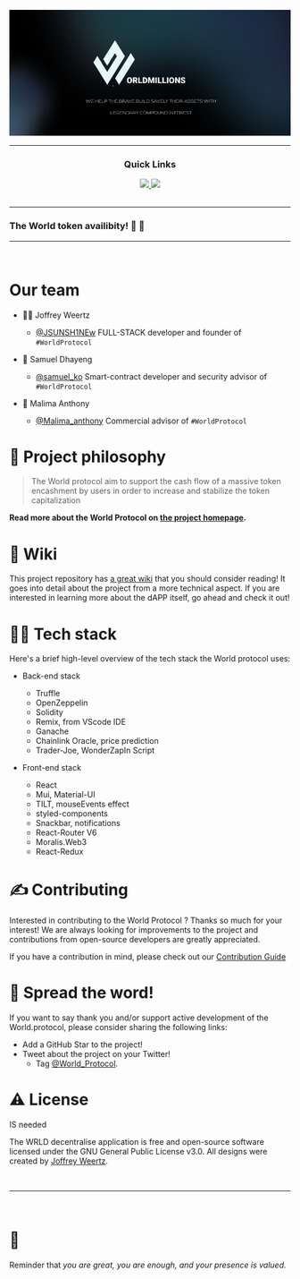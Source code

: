 ![World Protocol](thumb.png)


---

<div align='center'>
  
### Quick Links
  
<a href=''>
  
<img src='https://img.shields.io/badge/HOMEPAGE-gray?style=for-the-badge'>
  
</a>
  
<a href=''>
  
<img src='https://img.shields.io/badge/Lite.Paper-blue?style=for-the-badge'>
  
</a>
  
  
<br />
  
<br />
  
  
</div>

---

### The World token availibity! 🥳 🚀


---



<br />

#  Our team 


- :guardsman: Joffrey Weertz 
  -  [@JSUNSH1NEw](https://twitter.com/JSUNSH1NEw) FULL-STACK developer and founder of `#WorldProtocol`

- :man_with_gua_pi_mao: Samuel Dhayeng
  -  [@samuel_ko](https://twitter.com/samuel_ys92) Smart-contract developer and security advisor of `#WorldProtocol`
  
- :speech_balloon: Malima Anthony
  -  [@Malima_anthony](https://twitter.com/wrld_token) Commercial advisor of `#WorldProtocol`





# 🧐 Project philosophy

> The World protocol aim to support the cash flow of a massive token encashment by users in order to increase and stabilize the token capitalization
> 
> 
**Read more about the World Protocol on [the project homepage](https://modest-murdock-eac5b5.netlify.app/).**

# 📒 Wiki

This project repository has [a great wiki](https://github.com/jSUNSH1NEw/MoralisAvalanchehackathon/wiki) that you should consider reading! It goes into detail about the project from a more technical aspect. If you are interested in learning more about the dAPP itself, go ahead and check it out!

# 👨‍💻 Tech stack

Here's a brief high-level overview of the tech stack the World protocol uses:

- Back-end stack
  - Truffle
  - OpenZeppelin
  - Solidity
  - Remix, from VScode IDE
  - Ganache 
  - Chainlink Oracle, price prediction 
  - Trader-Joe, WonderZapIn Script 

- Front-end stack
  - React 
  - Mui, Material-UI
  - TILT, mouseEvents effect
  - styled-components
  - Snackbar, notifications
  - React-Router V6
  - Moralis.Web3
  - React-Redux


# ✍️ Contributing

Interested in contributing to the World Protocol ? Thanks so much for your interest! We are always looking for improvements to the project and contributions from open-source developers are greatly appreciated.

If you have a contribution in mind, please check out our [Contribution Guide](https://weertz-joffrey.gitbook.io/world.protocol/)

# 🌟 Spread the word!

If you want to say thank you and/or support active development of the World.protocol, please consider sharing the following links:

- Add a GitHub Star to the project!
- Tweet about the project on your Twitter!
  - Tag [@World_Protocol](https://twitter.com/World_Protocol).


# ⚠️ License
IS needed

The WRLD decentralise application is free and open-source software licensed under the GNU General Public License v3.0. All designs were created by [Joffrey Weertz](https://github.com/jSUNSH1NEw).

<br />

---

<br />

# 💛

Reminder that *you are great, you are enough, and your presence is valued.* 
